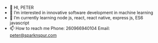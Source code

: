- 👋 HI, PETER 
- 👀 I’m interested in innovative software development in machine learning
- 🌱 I’m currently learning node js, react, react native, express js, ES6 javascript
- 📫 How to reach me 
      Phone: 260966940104
      Email: peter@sparknspur.com

<!---
peterSnS/peterSnS is a ✨ special ✨ repository because its `README.md` (this file) appears on your GitHub profile.
You can click the Preview link to take a look at your changes.
--->
